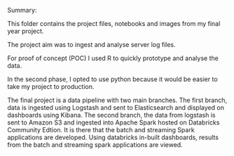 Summary:

This folder contains the project files, notebooks and images from my final year project.

The project aim was to ingest and analyse server log files.

For proof of concept (POC) I used R to quickly prototype and analyse the data. 

In the second phase, I opted to use python because it would be easier to take my project to production.

The final project is a data pipeline with two main branches. The first branch, data is ingested using Logstash and sent to Elasticsearch and displayed on dashboards using Kibana. The second branch, the data from logstash is sent to Amazon S3 and ingested into Apache Spark hosted on Databricks Community Edtion. It is there that the batch and streaming Spark applications are developed. Using databricks in-built dashboards, results from the batch and streaming spark applications are viewed.
